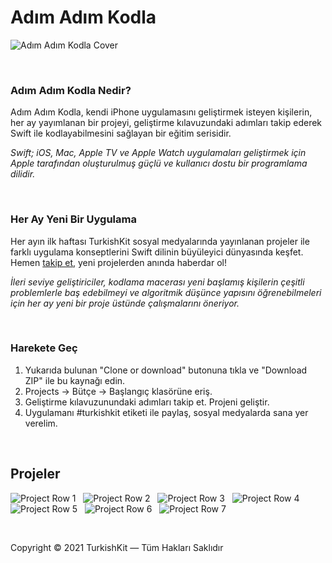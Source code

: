 # Adım Adım Kodla
![Adım Adım Kodla Cover](images/cover.png)

&nbsp;

### Adım Adım Kodla Nedir?

Adım Adım Kodla, kendi iPhone uygulamasını geliştirmek isteyen kişilerin, her ay yayımlanan bir projeyi, geliştirme kılavuzundaki adımları takip ederek Swift ile kodlayabilmesini sağlayan bir eğitim serisidir.

*Swift; iOS, Mac, Apple TV ve Apple Watch uygulamaları geliştirmek için Apple tarafından oluşturulmuş güçlü ve kullanıcı dostu bir programlama dilidir.*

&nbsp;

### Her Ay Yeni Bir Uygulama

Her ayın ilk haftası TurkishKit sosyal medyalarında yayınlanan projeler ile farklı uygulama konseptlerini Swift dilinin büyüleyici dünyasında keşfet. Hemen [takip et](https://twitter.com/turkishkit), yeni projelerden anında haberdar ol! 

*İleri seviye geliştiriciler, kodlama macerası yeni başlamış kişilerin çeşitli problemlerle baş edebilmeyi ve algoritmik düşünce yapısını öğrenebilmeleri için her ay yeni bir proje üstünde çalışmalarını öneriyor.*

&nbsp;

### Harekete Geç

1. Yukarıda bulunan "Clone or download" butonuna tıkla ve "Download ZIP" ile bu kaynağı edin.
2. Projects -> Bütçe -> Başlangıç klasörüne eriş.
3. Geliştirme kılavuzunundaki adımları takip et. Projeni geliştir.
4. Uygulamanı #turkishkit etiketi ile paylaş, sosyal medyalarda sana yer verelim.

&nbsp;

## Projeler

![Project Row 1](images/bütçe.row.png)
&nbsp;
![Project Row 2](images/hava.durumu.row.png)
&nbsp;
![Project Row 3](images/hatırlatıcı.row.png)
&nbsp;
![Project Row 4](images/el.yikama.row.png)
&nbsp;
![Project Row 5](images/su.tabiki.row.png)
&nbsp;
![Project Row 6](images/haberler.row.png)
&nbsp;
![Project Row 7](images/top.charts.row.png)

&nbsp;

Copyright © 2021 TurkishKit — Tüm Hakları Saklıdır
